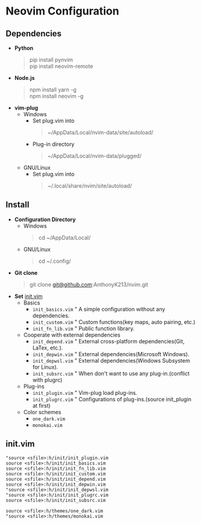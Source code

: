 # Neovim Configuration

## Dependencies
* **Python**
  > pip install pynvim  
  > pip install neovim-remote
* **Node.js**
  > npm install yarn -g  
  > npm install neovim -g
* **vim-plug**
  - Windows
    - Set plug.vim into
      > ~/AppData/Local/nvim-data/site/autoload/
    - Plug-in directory
      > ~/AppData/Local/nvim-data/plugged/
  - GNU/Linux
    - Set plug.vim into
      > ~/.local/share/nvim/site/autoload/

## Install
* **Configuration Directory**
  - Windows
    > cd ~/AppData/Local/
  - GNU/Linux
    > cd ~/.config/
* **Git clone**
  > git clone git@github.com:AnthonyK213/nvim.git
* **Set** [init.vim](#init.vim)
  - Basics
    - `init_basics.vim`    " A simple configuration without any dependencies.
    - `init_custom.vim`    " Custom functions(key maps, auto pairing, etc.)
    - `init_fn_lib.vim`    " Public function library.
  - Cooperate with external dependencies
    - `init_depend.vim`    " External cross-platform dependencies(Git, LaTex, etc.).
    - `init_depwin.vim`    " External dependencies(Microsoft Windows).
    - `init_depwsl.vim`    " External dependencies(Windows Subsystem for Linux).
    - `init_subsrc.vim`    " When don't want to use any plug-in.(conflict with plugrc)
  - Plug-ins
    - `init_plugin.vim`    " Vim-plug load plug-ins.
    - `init_plugrc.vim`    " Configurations of plug-ins.(source init_plugin at first)
  - Color schemes
    - `one_dark.vim`
    - `monokai.vim`

## init.vim
``` vim
"source <sfile>:h/init/init_plugin.vim
source <sfile>:h/init/init_basics.vim
source <sfile>:h/init/init_fn_lib.vim
source <sfile>:h/init/init_custom.vim
source <sfile>:h/init/init_depend.vim
source <sfile>:h/init/init_depwin.vim
"source <sfile>:h/init/init_depwsl.vim
"source <sfile>:h/init/init_plugrc.vim
source <sfile>:h/init/init_subsrc.vim

source <sfile>:h/themes/one_dark.vim
"source <sfile>:h/themes/monokai.vim
```
